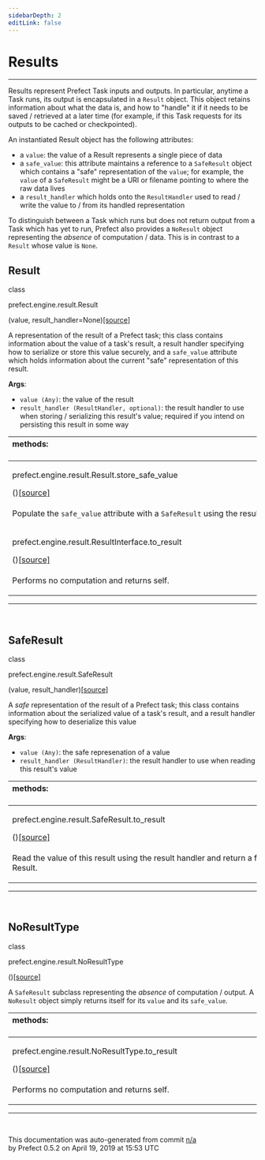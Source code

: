 ```yaml
---
sidebarDepth: 2
editLink: false
---
```

# Results
---
Results represent Prefect Task inputs and outputs.  In particular, anytime a Task runs, its output
is encapsulated in a `Result` object.  This object retains information about what the data is, and how to "handle" it
if it needs to be saved / retrieved at a later time (for example, if this Task requests for its outputs to be cached or checkpointed).

An instantiated Result object has the following attributes:

- a `value`: the value of a Result represents a single piece of data
- a `safe_value`: this attribute maintains a reference to a `SafeResult` object
    which contains a "safe" representation of the `value`; for example, the `value` of a `SafeResult`
    might be a URI or filename pointing to where the raw data lives
- a `result_handler` which holds onto the `ResultHandler` used to read /
    write the value to / from its handled representation

To distinguish between a Task which runs but does not return output from a Task which has yet to run, Prefect
also provides a `NoResult` object representing the _absence_ of computation / data.  This is in contrast to a `Result`
whose value is `None`.
 ## Result
 <div class='class-sig' id='prefect-engine-result-result'><p class="prefect-sig">class </p><p class="prefect-class">prefect.engine.result.Result</p>(value, result_handler=None)<span class="source"><a href="https://github.com/PrefectHQ/prefect/blob/master/src/prefect/engine/result.py#L54">[source]</a></span></div>

A representation of the result of a Prefect task; this class contains information about the value of a task's result, a result handler specifying how to serialize or store this value securely, and a `safe_value` attribute which holds information about the current "safe" representation of this result.

**Args**:     <ul class="args"><li class="args">`value (Any)`: the value of the result     </li><li class="args">`result_handler (ResultHandler, optional)`: the result handler to use         when storing / serializing this result's value; required if you intend on persisting this result in some way</li></ul>

|methods: &nbsp;&nbsp;&nbsp;&nbsp;&nbsp;&nbsp;&nbsp;&nbsp;&nbsp;&nbsp;&nbsp;&nbsp;&nbsp;&nbsp;&nbsp;&nbsp;&nbsp;&nbsp;&nbsp;&nbsp;&nbsp;&nbsp;&nbsp;&nbsp;&nbsp;&nbsp;&nbsp;&nbsp;&nbsp;&nbsp;&nbsp;&nbsp;&nbsp;&nbsp;&nbsp;&nbsp;&nbsp;&nbsp;&nbsp;&nbsp;&nbsp;&nbsp;&nbsp;&nbsp;&nbsp;&nbsp;&nbsp;&nbsp;&nbsp;&nbsp;&nbsp;&nbsp;&nbsp;&nbsp;&nbsp;&nbsp;&nbsp;&nbsp;&nbsp;&nbsp;&nbsp;&nbsp;&nbsp;&nbsp;&nbsp;&nbsp;&nbsp;&nbsp;&nbsp;&nbsp;&nbsp;&nbsp;&nbsp;&nbsp;&nbsp;&nbsp;&nbsp;&nbsp;&nbsp;&nbsp;&nbsp;&nbsp;&nbsp;&nbsp;&nbsp;&nbsp;&nbsp;&nbsp;&nbsp;&nbsp;&nbsp;&nbsp;&nbsp;&nbsp;&nbsp;&nbsp;&nbsp;&nbsp;&nbsp;&nbsp;&nbsp;&nbsp;&nbsp;&nbsp;&nbsp;&nbsp;&nbsp;&nbsp;&nbsp;&nbsp;&nbsp;&nbsp;&nbsp;&nbsp;&nbsp;&nbsp;&nbsp;&nbsp;&nbsp;&nbsp;&nbsp;&nbsp;&nbsp;&nbsp;&nbsp;&nbsp;&nbsp;&nbsp;&nbsp;&nbsp;&nbsp;&nbsp;&nbsp;&nbsp;&nbsp;&nbsp;&nbsp;&nbsp;&nbsp;&nbsp;&nbsp;&nbsp;&nbsp;&nbsp;&nbsp;&nbsp;&nbsp;&nbsp;&nbsp;&nbsp;|
|:----|
 | <div class='method-sig' id='prefect-engine-result-result-store-safe-value'><p class="prefect-class">prefect.engine.result.Result.store_safe_value</p>()<span class="source"><a href="https://github.com/PrefectHQ/prefect/blob/master/src/prefect/engine/result.py#L71">[source]</a></span></div>
<p class="methods">Populate the `safe_value` attribute with a `SafeResult` using the result handler</p>|
 | <div class='method-sig' id='prefect-engine-result-resultinterface-to-result'><p class="prefect-class">prefect.engine.result.ResultInterface.to_result</p>()<span class="source"><a href="https://github.com/PrefectHQ/prefect/blob/master/src/prefect/engine/result.py#L45">[source]</a></span></div>
<p class="methods">Performs no computation and returns self.</p>|

---
<br>

 ## SafeResult
 <div class='class-sig' id='prefect-engine-result-saferesult'><p class="prefect-sig">class </p><p class="prefect-class">prefect.engine.result.SafeResult</p>(value, result_handler)<span class="source"><a href="https://github.com/PrefectHQ/prefect/blob/master/src/prefect/engine/result.py#L85">[source]</a></span></div>

A _safe_ representation of the result of a Prefect task; this class contains information about the serialized value of a task's result, and a result handler specifying how to deserialize this value

**Args**:     <ul class="args"><li class="args">`value (Any)`: the safe represenation of a value     </li><li class="args">`result_handler (ResultHandler)`: the result handler to use when reading this result's value</li></ul>

|methods: &nbsp;&nbsp;&nbsp;&nbsp;&nbsp;&nbsp;&nbsp;&nbsp;&nbsp;&nbsp;&nbsp;&nbsp;&nbsp;&nbsp;&nbsp;&nbsp;&nbsp;&nbsp;&nbsp;&nbsp;&nbsp;&nbsp;&nbsp;&nbsp;&nbsp;&nbsp;&nbsp;&nbsp;&nbsp;&nbsp;&nbsp;&nbsp;&nbsp;&nbsp;&nbsp;&nbsp;&nbsp;&nbsp;&nbsp;&nbsp;&nbsp;&nbsp;&nbsp;&nbsp;&nbsp;&nbsp;&nbsp;&nbsp;&nbsp;&nbsp;&nbsp;&nbsp;&nbsp;&nbsp;&nbsp;&nbsp;&nbsp;&nbsp;&nbsp;&nbsp;&nbsp;&nbsp;&nbsp;&nbsp;&nbsp;&nbsp;&nbsp;&nbsp;&nbsp;&nbsp;&nbsp;&nbsp;&nbsp;&nbsp;&nbsp;&nbsp;&nbsp;&nbsp;&nbsp;&nbsp;&nbsp;&nbsp;&nbsp;&nbsp;&nbsp;&nbsp;&nbsp;&nbsp;&nbsp;&nbsp;&nbsp;&nbsp;&nbsp;&nbsp;&nbsp;&nbsp;&nbsp;&nbsp;&nbsp;&nbsp;&nbsp;&nbsp;&nbsp;&nbsp;&nbsp;&nbsp;&nbsp;&nbsp;&nbsp;&nbsp;&nbsp;&nbsp;&nbsp;&nbsp;&nbsp;&nbsp;&nbsp;&nbsp;&nbsp;&nbsp;&nbsp;&nbsp;&nbsp;&nbsp;&nbsp;&nbsp;&nbsp;&nbsp;&nbsp;&nbsp;&nbsp;&nbsp;&nbsp;&nbsp;&nbsp;&nbsp;&nbsp;&nbsp;&nbsp;&nbsp;&nbsp;&nbsp;&nbsp;&nbsp;&nbsp;&nbsp;&nbsp;&nbsp;&nbsp;&nbsp;|
|:----|
 | <div class='method-sig' id='prefect-engine-result-saferesult-to-result'><p class="prefect-class">prefect.engine.result.SafeResult.to_result</p>()<span class="source"><a href="https://github.com/PrefectHQ/prefect/blob/master/src/prefect/engine/result.py#L103">[source]</a></span></div>
<p class="methods">Read the value of this result using the result handler and return a fully hydrated Result.</p>|

---
<br>

 ## NoResultType
 <div class='class-sig' id='prefect-engine-result-noresulttype'><p class="prefect-sig">class </p><p class="prefect-class">prefect.engine.result.NoResultType</p>()<span class="source"><a href="https://github.com/PrefectHQ/prefect/blob/master/src/prefect/engine/result.py#L113">[source]</a></span></div>

A `SafeResult` subclass representing the _absence_ of computation / output.  A `NoResult` object simply returns itself for its `value` and its `safe_value`.

|methods: &nbsp;&nbsp;&nbsp;&nbsp;&nbsp;&nbsp;&nbsp;&nbsp;&nbsp;&nbsp;&nbsp;&nbsp;&nbsp;&nbsp;&nbsp;&nbsp;&nbsp;&nbsp;&nbsp;&nbsp;&nbsp;&nbsp;&nbsp;&nbsp;&nbsp;&nbsp;&nbsp;&nbsp;&nbsp;&nbsp;&nbsp;&nbsp;&nbsp;&nbsp;&nbsp;&nbsp;&nbsp;&nbsp;&nbsp;&nbsp;&nbsp;&nbsp;&nbsp;&nbsp;&nbsp;&nbsp;&nbsp;&nbsp;&nbsp;&nbsp;&nbsp;&nbsp;&nbsp;&nbsp;&nbsp;&nbsp;&nbsp;&nbsp;&nbsp;&nbsp;&nbsp;&nbsp;&nbsp;&nbsp;&nbsp;&nbsp;&nbsp;&nbsp;&nbsp;&nbsp;&nbsp;&nbsp;&nbsp;&nbsp;&nbsp;&nbsp;&nbsp;&nbsp;&nbsp;&nbsp;&nbsp;&nbsp;&nbsp;&nbsp;&nbsp;&nbsp;&nbsp;&nbsp;&nbsp;&nbsp;&nbsp;&nbsp;&nbsp;&nbsp;&nbsp;&nbsp;&nbsp;&nbsp;&nbsp;&nbsp;&nbsp;&nbsp;&nbsp;&nbsp;&nbsp;&nbsp;&nbsp;&nbsp;&nbsp;&nbsp;&nbsp;&nbsp;&nbsp;&nbsp;&nbsp;&nbsp;&nbsp;&nbsp;&nbsp;&nbsp;&nbsp;&nbsp;&nbsp;&nbsp;&nbsp;&nbsp;&nbsp;&nbsp;&nbsp;&nbsp;&nbsp;&nbsp;&nbsp;&nbsp;&nbsp;&nbsp;&nbsp;&nbsp;&nbsp;&nbsp;&nbsp;&nbsp;&nbsp;&nbsp;&nbsp;&nbsp;&nbsp;&nbsp;&nbsp;&nbsp;|
|:----|
 | <div class='method-sig' id='prefect-engine-result-noresulttype-to-result'><p class="prefect-class">prefect.engine.result.NoResultType.to_result</p>()<span class="source"><a href="https://github.com/PrefectHQ/prefect/blob/master/src/prefect/engine/result.py#L138">[source]</a></span></div>
<p class="methods">Performs no computation and returns self.</p>|

---
<br>


<p class="auto-gen">This documentation was auto-generated from commit <a href='https://github.com/PrefectHQ/prefect/commit/n/a'>n/a</a> </br>by Prefect 0.5.2 on April 19, 2019 at 15:53 UTC</p>